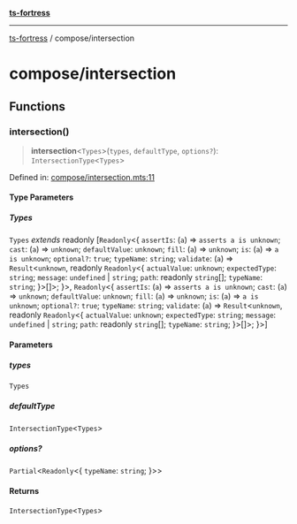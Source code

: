 [**ts-fortress**](../README.md)

---

[ts-fortress](../README.md) / compose/intersection

# compose/intersection

## Functions

### intersection()

> **intersection**\<`Types`\>(`types`, `defaultType`, `options?`): `IntersectionType`\<`Types`\>

Defined in: [compose/intersection.mts:11](https://github.com/noshiro-pf/ts-fortress/blob/main/src/compose/intersection.mts#L11)

#### Type Parameters

##### Types

`Types` _extends_ readonly \[`Readonly`\<\{ `assertIs`: (`a`) => `asserts a is unknown`; `cast`: (`a`) => `unknown`; `defaultValue`: `unknown`; `fill`: (`a`) => `unknown`; `is`: (`a`) => `a is unknown`; `optional?`: `true`; `typeName`: `string`; `validate`: (`a`) => `Result`\<`unknown`, readonly `Readonly`\<\{ `actualValue`: `unknown`; `expectedType`: `string`; `message`: `undefined` \| `string`; `path`: readonly `string`[]; `typeName`: `string`; \}\>[]\>; \}\>, `Readonly`\<\{ `assertIs`: (`a`) => `asserts a is unknown`; `cast`: (`a`) => `unknown`; `defaultValue`: `unknown`; `fill`: (`a`) => `unknown`; `is`: (`a`) => `a is unknown`; `optional?`: `true`; `typeName`: `string`; `validate`: (`a`) => `Result`\<`unknown`, readonly `Readonly`\<\{ `actualValue`: `unknown`; `expectedType`: `string`; `message`: `undefined` \| `string`; `path`: readonly `string`[]; `typeName`: `string`; \}\>[]\>; \}\>\]

#### Parameters

##### types

`Types`

##### defaultType

`IntersectionType`\<`Types`\>

##### options?

`Partial`\<`Readonly`\<\{ `typeName`: `string`; \}\>\>

#### Returns

`IntersectionType`\<`Types`\>

